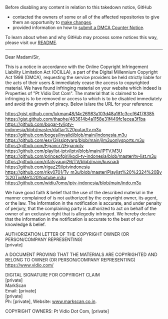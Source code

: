 Before disabling any content in relation to this takedown notice, GitHub
- contacted the owners of some or all of the affected repositories to give them an opportunity to [make changes](https://docs.github.com/en/github/site-policy/dmca-takedown-policy#a-how-does-this-actually-work).
- provided information on how to [submit a DMCA Counter Notice](https://docs.github.com/en/articles/guide-to-submitting-a-dmca-counter-notice).

To learn about when and why GitHub may process some notices this way, please visit our [README](https://github.com/github/dmca/blob/master/README.md#anatomy-of-a-takedown-notice).

---

Dear Madam/Sir,

This is a notice in accordance with the Online Copyright Infringement Liability Limitation Act (OCILLA), a part of the Digital Millennium Copyright Act 1998 (DMCA), requesting the service providers be held strictly liable for the acts of their users & immediately cease the access to copyrighted material. We have found infringing material on your website which indeed is Properties of "Pt Vidio Dot Com". The material that is claimed to be infringing is to be removed or access to which is to be disabled immediately and avoid the growth of piracy. Below is/are the URL for your reference:

https://gist.github.com/lukman48/f4c26983a103d48a181c3ccf64178385  
https://gist.github.com/thaphe/483614b4a1158e31f449fc1ecea3f1ba  
https://github.com/bogar-tv/iptv-indonesia/blob/master/daftar%20putar/tv.m3u  
https://github.com/boges/Invalid/blob/main/Indonesia.m3u  
https://github.com/esv13/ssiptvarg/blob/main/jlm3uonlysports.m3u  
https://github.com/Figancr7/Figaniptv  
https://github.com/playlist-iptv/iptv/blob/main/IPTV.M3U  
https://github.com/princeofgiri/kodi-tv-indonesia/blob/master/tv-list.m3u  
https://github.com/rifatsyauqi26/TV/blob/main/kusnadi  
https://github.com/rigaz29/iptvindonesia  
https://github.com/riky0701/Tv_m3u/blob/master/Playlist%20%2324%20By%20TiviMe%20Youtube.m3u  
https://github.com/widiu7omo/iptv-indonesia/blob/main/indo.m3u  

We have good faith & belief that the use of the described material in the manner complained of is not authorized by the copyright owner, its agent, or the law. The information in the notification is accurate, and under penalty of perjury, that the complaining party is authorized to act on behalf of the owner of an exclusive right that is allegedly infringed. We hereby declare that the information in the notification is accurate to the best of our knowledge & belief.

AUTHORIZATION LETTER OF THE COPYRIGHT OWNER (OR PERSON/COMPANY REPRESENTING)  
[private]

A DOCUMENT PROVING THAT THE MATERIALS ARE COPYRIGHTED AND BELONG TO OWNER (OR PERSON/COMPANY REPRESENTING)  
https://www.vidio.com/
 
DIGITAL SIGNATURE FOR COPYRIGHT CLAIM  
[private]  
MarkScan  
Email: [private]  
[private]  
Ph: [private], Website: www.markscan.co.in.  

COPYRIGHT OWNERS:
Pt Vidio Dot Com, [private]  
